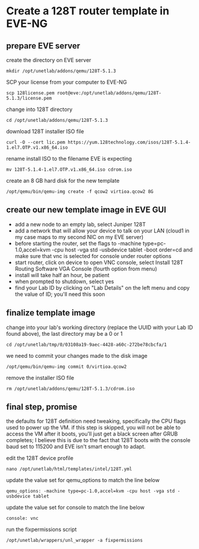 # Create a 128T router template in EVE-NG

## **prepare EVE server**

create the directory on EVE server

`mkdir /opt/unetlab/addons/qemu/128T-5.1.3`

SCP your license from your computer to EVE-NG

`scp 128license.pem root@eve:/opt/unetlab/addons/qemu/128T-5.1.3/license.pem `

change into 128T directory

`cd /opt/unetlab/addons/qemu/128T-5.1.3`

download 128T installer ISO file

`curl -O --cert lic.pem https://yum.128technology.com/isos/128T-5.1.4-1.el7.OTP.v1.x86_64.iso `

rename install ISO to the filename EVE is expecting

`mv 128T-5.1.4-1.el7.OTP.v1.x86_64.iso cdrom.iso `

create an 8 GB hard disk for the new template

`/opt/qemu/bin/qemu-img create -f qcow2 virtioa.qcow2 8G `

## **create our new template image in EVE GUI**
- add a new node to an empty lab, select Juniper 128T
- add a network that will allow your device to talk on your LAN (cloud1 in my case maps to my second NIC on my EVE server)
- before starting the router, set the flags to -machine type=pc-1.0,accel=kvm -cpu host -vga std -usbdevice tablet -boot order=cd and make sure that vnc is selected for console under router options
- start router, click on device to open VNC console, select Install 128T Routing Software VGA Console (fourth option from menu)
- install will take half an hour, be patient
- when prompted to shutdown, select yes
- find your Lab ID by clicking on "Lab Details" on the left menu and copy the value of ID; you'll need this soon

## **finalize template image**

change into your lab's working directory (replace the UUID with your Lab ID found above), the last directory may be a 0 or 1

`cd /opt/unetlab/tmp/0/03108a19-9aec-4428-a60c-272be78cbcfa/1`

we need to commit your changes made to the disk image

`/opt/qemu/bin/qemu-img commit 0/virtioa.qcow2`

remove the installer ISO file

`rm /opt/unetlab/addons/qemu/128T-5.1.3/cdrom.iso`

## **final step, promise**

the defaults for 128T definition need tweaking, specifically the CPU flags used to power up the VM. if this step is skipped, you will not be able to access the VM after it boots, you'll just get a black screen after GRUB completes; I believe this is due to the fact that 128T boots with the console baud set to 115200 and EVE isn't smart enough to adapt.

edit the 128T device profile

`nano /opt/unetlab/html/templates/intel/128T.yml`

update the value set for qemu_options to match the line below

`qemu_options: -machine type=pc-1.0,accel=kvm -cpu host -vga std -usbdevice tablet`

update the value set for console to match the line below

`console: vnc`

run the fixpermissions script

`/opt/unetlab/wrappers/unl_wrapper -a fixpermissions`
